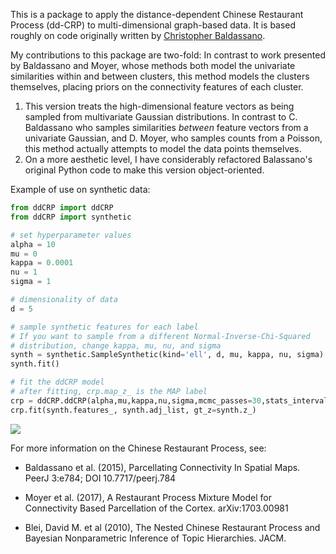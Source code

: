 This is a package to apply the distance-dependent Chinese Restaurant Process (dd-CRP) to multi-dimensional graph-based data.  It is based roughly on code originally written by [Christopher Baldassano](https://github.com/cbaldassano/Parcellating-connectivity).

My contributions to this package are two-fold:  In contrast to work presented by Baldassano and Moyer, whose methods both model the univariate similarities within and between clusters, this method models the clusters themselves, placing priors on the connectivity features of each cluster.

  1. This version treats the high-dimensional feature vectors as being sampled from multivariate Gaussian distributions.  In contrast to C. Baldassano who samples similarities *between* feature vectors from a univariate Gaussian, and D. Moyer, who samples counts from a Poisson, this method actually attempts to model the data points themselves.
  2. On a more aesthetic level, I have considerably refactored Balassano's original Python code to make this version object-oriented.

Example of use on synthetic data:

```python
from ddCRP import ddCRP
from ddCRP import synthetic

# set hyperparameter values
alpha = 10
mu = 0
kappa = 0.0001
nu = 1
sigma = 1

# dimensionality of data
d = 5

# sample synthetic features for each label
# If you want to sample from a different Normal-Inverse-Chi-Squared
# distribution, change kappa, mu, nu, and sigma
synth = synthetic.SampleSynthetic(kind='ell', d, mu, kappa, nu, sigma)
synth.fit()

# fit the ddCRP model
# after fitting, crp.map_z_ is the MAP label
crp = ddCRP.ddCRP(alpha,mu,kappa,nu,sigma,mcmc_passes=30,stats_interval=200)
crp.fit(synth.features_, synth.adj_list, gt_z=synth.z_)

```

![](https://github.com/kristianeschenburg/ddCRP/blob/master/ddCRP/figures/ell.jpg)

For more information on the Chinese Restaurant Process, see:

  * Baldassano et al. (2015), Parcellating Connectivity In Spatial Maps. PeerJ 3:e784; DOI 10.7717/peerj.784

  * Moyer et al. (2017), A Restaurant Process Mixture Model for Connectivity Based Parcellation of the Cortex. 	arXiv:1703.00981

  * Blei, David M. et al (2010), The Nested Chinese Restaurant Process and Bayesian
Nonparametric Inference of Topic Hierarchies. JACM.
